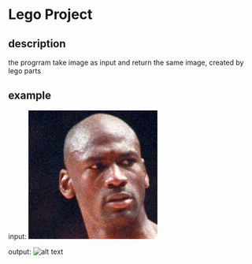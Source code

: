 # Lego Project

## description   
the progrram take image as input and return the same image, created by lego parts 

## example  
input:
![Screenshot](input.jpg)

output:
![alt text](https://github.com/[koren12122]/[legoProject]/blob/[master]/output.jpg?raw=true)

